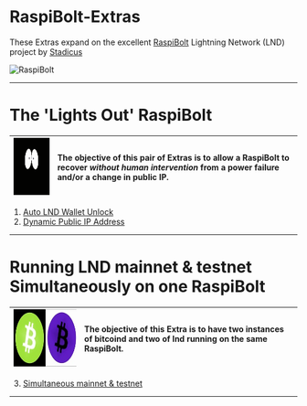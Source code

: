 # RaspiBolt-Extras

These Extras expand on the excellent [RaspiBolt](https://github.com/Stadicus/guides/blob/master/raspibolt/README.md) Lightning Network (LND) project by [Stadicus](https://github.com/Stadicus/)

![RaspiBolt](https://github.com/Stadicus/guides/raw/master/raspibolt/images/00_raspibolt_banner_440.png)

---

# The 'Lights Out' RaspiBolt

|<img src="images/lightsoff.gif" alt="Lights Off" height="100">|The objective of this pair of Extras is to allow a RaspiBolt to recover *without human intervention* from a power failure and/or a change in public IP.|
|---|:--|





1. [Auto LND Wallet Unlock](RB_extra_01.md)
1. [Dynamic Public IP Address](RB_extra_02.md)

---

# Running LND mainnet & testnet Simultaneously on one RaspiBolt

|<img src="images/maintest.jpg" alt="Simultaneous mainnet & testnet" height="100" width="250">|The objective of this Extra is to have two instances of bitcoind and two of lnd running on the same RaspiBolt.|
|---|:--|

3. [Simultaneous mainnet & testnet](RB_extra_03.md)

---

